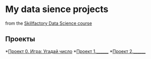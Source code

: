 # My data sience projects
from the [Skillfactory Data Science course](https://apps.skillfactory.ru/learning/course/course-v1:SkillFactory+DST-3.0+28FEB2021/block-v1:SkillFactory+DST-3.0+28FEB2021+type@sequential+block@d08e512bf8264286966cb9ef71bd16d4/block-v1:SkillFactory+DST-3.0+28FEB2021+type@vertical+block@3091cda791254a738bcce75892b876a5)

## Проекты

*[Проект 0. Игра: Угадай число](https://github.com/BatHeroes-new/sf_data_sience/blob/main/game_v2.py)
*[Проект 1.______](_____)
*[Проект 2.______](_____)